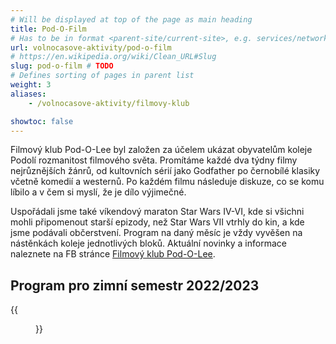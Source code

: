 ```yaml
---
# Will be displayed at top of the page as main heading
title: Pod-O-Film
# Has to be in format <parent-site/current-site>, e.g. services/network (notice missing slash at the beginning)
url: volnocasove-aktivity/pod-o-film
# https://en.wikipedia.org/wiki/Clean_URL#Slug
slug: pod-o-film # TODO
# Defines sorting of pages in parent list
weight: 3
aliases:
    - /volnocasove-aktivity/filmovy-klub

showtoc: false
---
```


Filmový klub Pod-O-Lee byl založen za účelem ukázat obyvatelům koleje Podolí rozmanitost filmového světa. Promítáme každé dva týdny filmy nejrůznějších žánrů, od kultovních sérií jako Godfather po černobílé klasiky včetně komedií a westernů. Po každém filmu následuje diskuze, co se komu líbilo a v čem si myslí, že je dílo výjimečné.

Uspořádali jsme také víkendový maraton Star Wars IV-VI, kde si všichni mohli připomenout starší epizody, než Star Wars VII vtrhly do kin, a kde jsme podávali občerstvení. Program na daný měsíc je vždy vyvěšen na nástěnkách koleje jednotlivých bloků. Aktuální novinky a informace naleznete na FB stránce [Filmový klub Pod-O-Lee](https://www.facebook.com/Filmov%C3%BD-Klub-Pod-O-Lee-133619003377044/timeline).

## Program pro zimní semestr 2022/2023

{{<figure src="pod-o-film-winter-2022-2023-cz.png" alt="Program pro zimní semestr 2022/2023">}}
